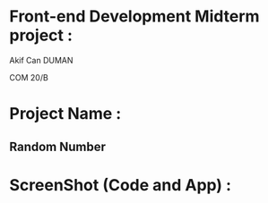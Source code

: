 # Front-end Development Midterm project :

Akif Can DUMAN

COM 20/B

# Project Name :

## Random Number

# ScreenShot (Code and App) :
